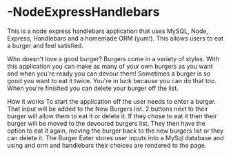 # -NodeExpressHandlebars
This is a node express handlebars application that uses MySQL, Node, Express, Handlebars and a homemade ORM (yum!). This allows users to eat a burger and feel satisfied.

Who doesn't love a good burger? Burgers come in a variety of styles. With this application you can make as many of your own burgers as you want and when you're ready you can devour them! Sometimes a burger is so good you want to eat it twice. You're in luck because you can do that too. When you're finished you can delete your burger off the list.

How it works
To start the application off the user needs to enter a burger. That input will be added to the New Burgers list. 2 buttons next to their burger will allow them to eat it or delete it. If they chose to eat it then their burger will be moved to the devoured burgers list. They then have the option to eat it again, moving the burger back to the new burgers list or they can delete it. The Burger Eater stores user inputs into a MySql database and using and orm and handlebars their choices are rendered to the page.
